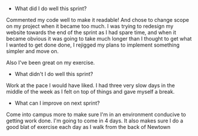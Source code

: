 * What did I do well this sprint?

Commented my code well to make it readable! And chose to change scope on my project when it became too much. I was trying to redesign my website towards the end of the sprint as I had spare time, and when it became obvious it was going to take much longer than I thought to get what I wanted to get done done, I rejigged my plans to implement something simpler and move on.

Also I've been great on my exercise.

* What didn't I do well this sprint?

Work at the pace I would have liked. I had three very slow days in the middle of the week as I felt on top of things and gave myself a break.

* What can I improve on next sprint?

Come into campus more to make sure I'm in an environment conducive to getting work done. I'm going to come in 4 days. It also makes sure I do a good blat of exercise each day as I walk from the back of Newtown